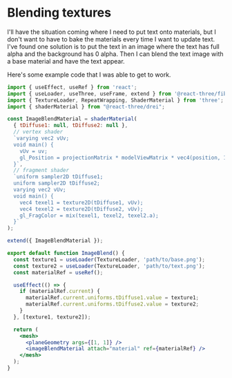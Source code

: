 # Blending textures
I'll have the situation coming where I need to put text onto materials, but I don't want to have to bake the materials every time I want to update text. I've found one solution is to put the text in an image where the text has full alpha and the background has 0 alpha. Then I can blend the text image with a base material and have the text appear. 

Here's some example code that I was able to get to work. 
```jsx
import { useEffect, useRef } from 'react';
import { useLoader, useThree, useFrame, extend } from '@react-three/fiber';
import { TextureLoader, RepeatWrapping, ShaderMaterial } from 'three';
import { shaderMaterial } from "@react-three/drei";

const ImageBlendMaterial = shaderMaterial(
  { tDiffuse1: null, tDiffuse2: null },
  // vertex shader
  `varying vec2 vUv;
  void main() {
    vUv = uv;
    gl_Position = projectionMatrix * modelViewMatrix * vec4(position, 1.0);
  }`,
  // fragment shader
  `uniform sampler2D tDiffuse1;
  uniform sampler2D tDiffuse2;
  varying vec2 vUv;
  void main() {
    vec4 texel1 = texture2D(tDiffuse1, vUv);
    vec4 texel2 = texture2D(tDiffuse2, vUv);
    gl_FragColor = mix(texel1, texel2, texel2.a);
  }`
);

extend({ ImageBlendMaterial });

export default function ImageBlend() {
  const texture1 = useLoader(TextureLoader, 'path/to/base.png');
  const texture2 = useLoader(TextureLoader, 'path/to/text.png');
  const materialRef = useRef();

  useEffect(() => {
    if (materialRef.current) {
      materialRef.current.uniforms.tDiffuse1.value = texture1;
      materialRef.current.uniforms.tDiffuse2.value = texture2;
    }
  }, [texture1, texture2]);

  return (
    <mesh>
      <planeGeometry args={[1, 1]} />
      <imageBlendMaterial attach="material" ref={materialRef} />
    </mesh>
  );
}
```